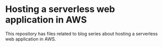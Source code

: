# Hosting a serverless web application in AWS

This repository has files related to blog series about hosting a serverless web application in AWS.